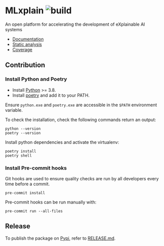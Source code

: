 # MLxplain ![build](https://github.com/HES-XPLAIN/mlxplain/actions/workflows/build.yml/badge.svg)
An open platform for accelerating the development of eXplainable AI systems

* [Documentation](https://hes-xplain.github.io/mlxplain/docs/)
* [Static analysis](https://hes-xplain.github.io/mlxplain/qodana/)
* [Coverage](https://hes-xplain.github.io/mlxplain/cov/)

## Contribution

### Install Python and Poetry

* Install [Python](https://www.python.org/) >= 3.8.
* Install [poetry](https://python-poetry.org/docs/#installation) and add it to your PATH.

Ensure `python.exe` and `poetry.exe` are accessible in the `$PATH` environment variable.

To check the installation, check the following commands return an output:

```shell
python --version
poetry --version
```

Install python dependencies and activate the virtualenv:

```shell
poetry install
poetry shell
```

### Install Pre-commit hooks

Git hooks are used to ensure quality checks are run by all developers every time
before a commit.

```shell
pre-commit install
```

Pre-commit hooks can be run manually with:

```shell
pre-commit run --all-files
```

## Release

To publish the package on [Pypi](https://pypi.org/project/mlxplain/), refer to [RELEASE.md](RELEASE.md).
